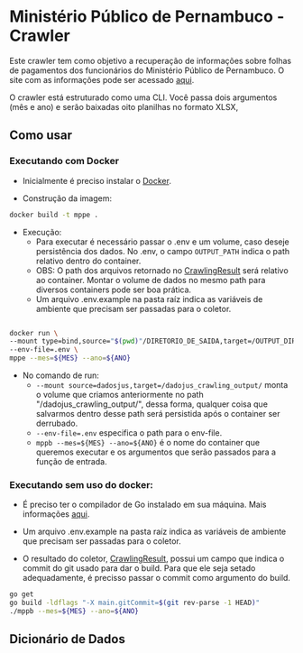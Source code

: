 # Ministério Público de Pernambuco - Crawler

Este crawler tem como objetivo a recuperação de informações sobre folhas de pagamentos dos funcionários do Ministério Público de Pernambuco. O site com as informações pode ser acessado [aqui](https://transparencia.mppe.mp.br/contracheque).

O crawler está estruturado como uma CLI. Você passa dois argumentos (mês e ano) e serão baixadas oito planilhas no formato XLSX, 

## Como usar

### Executando com Docker

- Inicialmente é preciso instalar o [Docker](https://docs.docker.com/install/). 

- Construção da imagem:

```sh
docker build -t mppe .
```

- Execução:
	- Para executar é necessário passar o .env e um volume, caso deseje persistência dos dados. No .env, o campo ```OUTPUT_PATH``` indica o path relativo dentro do container. 
	- OBS: O path dos arquivos retornado no [CrawlingResult](https://github.com/dadosjusbr/storage/blob/master/agency.go) será relativo ao container. Montar o volume de dados no mesmo path para diversos containers pode ser boa prática.
	- Um arquivo .env.example na pasta raíz indica as variáveis de ambiente que precisam ser passadas para o coletor.


```sh

docker run \
--mount type=bind,source="$(pwd)"/DIRETORIO_DE_SAIDA,target=/OUTPUT_DIR \
--env-file=.env \
mppe --mes=${MES} --ano=${ANO}
```

- No comando de run:
	- ```--mount source=dadosjus,target=/dadojus_crawling_output/``` monta o volume que criamos anteriormente no path "/dadojus_crawling_output/", dessa forma, qualquer coisa que salvarmos dentro desse path será persistida após  o container ser derrubado.
	- ```--env-file=.env``` especifica o path para o env-file.
	- ```mppb --mes=${MES} --ano=${ANO}``` é o nome do container que queremos executar e os argumentos que serão passados para a função de entrada.

  
### Executando sem uso do docker:

- É preciso ter o compilador de Go instalado em sua máquina. Mais informações [aqui](https://golang.org/dl/).

- Um arquivo .env.example na pasta raíz indica as variáveis de ambiente que precisam ser passadas para o coletor.
- O resultado do coletor, [CrawlingResult](https://github.com/dadosjusbr/storage/blob/master/agency.go), possui um campo que indica o commit do git usado para dar o build. Para que ele seja setado adequadamente, é precisso passar o commit como argumento do build.
 

```sh
go get
go build -ldflags "-X main.gitCommit=$(git rev-parse -1 HEAD)"
./mppb --mes=${MES} --ano=${ANO}
```


## Dicionário de Dados
